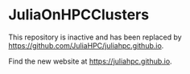 # JuliaOnHPCClusters

This repository is inactive and has been replaced by https://github.com/JuliaHPC/juliahpc.github.io.

Find the new website at https://juliahpc.github.io.
